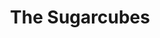 ---
title: "The Sugarcubes"
summary: "The Sugarcubes were the biggest group ever to emerge from Iceland, which helps explain their off-kilter sense of melody. Their 1988 debut *Life's Too Good* attracted terrific reviews and became a college radio hit, but they never were able to recapture that sense of excitement. According to group legend, the Sugarcubes formed on June 8, 1986, the day that vocalist gave birth to her son. Prior to that day, the members of the group had been in a variety of Icelandic bands. Björk had the longest career out of any of the members. By 1984, Björk, Einar Örn Benediktsson and Siggi Baldursson had joined forces, forming with keyboardist Einar Melax. KUKL — which means witchcraft in Icelandic — was a noisy, artsy, post-punk band that released two albums on the independent British record label Crass. In 1986, KUKL evolved into the Sugarcubes, adding Björk's then-husband Thor Eldon on guitar and Bragi Ólafsson on bass. In late 1987, the band signed to One Little Indian in the U.K., Elektra Records in the U.S. The Sugarcubes released their debut album *Life's Too Good* in 1988 to critical acclaim in both the U.K. and the U.S. *Birthday*, the first single from the album, became an indie hit in Britain and a college radio hit in America. In particular, Björk received a heap of praise, which began tensions between her and Einar Örn. *Here Today, Tomorrow, Next Week!*, the Sugarcubes' second album, was released in 1989. The album featured a greater vocal contribution by Einar, which was criticized in many of the record's reviews, which were noticably weaker than those for *Life's Too Good*. After the release of *Here Today, Tomorrow, Next Week!*, the band embarked on a lengthy international tour. At the conclusion of the tour in late 1990, the band members pursued their own individual interests. *Stick Around for Joy*, the band's third album, was released in 1992. Before the record appeared, a collection of remixes called *It's It* was released in Europe. *Stick Around for Joy* received better reviews than *Life's Too Good*, but the album failed to yield a hit single. Following its release, the Sugarcubes disbanded. In 1993, Björk launched a critically acclaimed and commercially successful solo career that was based in dance music."
image: "the-sugarcubes.jpg"
apple_music_artist_url: "https://music.apple.com/gb/artist/the-sugarcubes/727711"
---